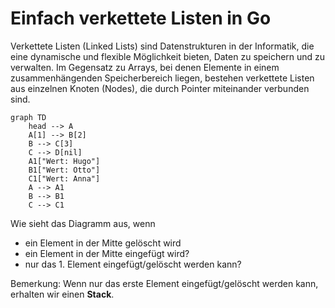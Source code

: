 # Einfach verkettete Listen in Go

Verkettete Listen (Linked Lists) sind Datenstrukturen in der Informatik, die eine dynamische und flexible Möglichkeit bieten, Daten zu speichern und zu verwalten. Im Gegensatz zu Arrays, bei denen Elemente in einem zusammenhängenden Speicherbereich liegen, bestehen verkettete Listen aus einzelnen Knoten (Nodes), die durch Pointer miteinander verbunden sind.
```mermaid
graph TD
    head --> A
    A[1] --> B[2]
    B --> C[3]
    C --> D[nil]
    A1["Wert: Hugo"]
    B1["Wert: Otto"]
    C1["Wert: Anna"]
    A --> A1
    B --> B1
    C --> C1
```
Wie sieht das Diagramm aus, wenn 
 - ein Element in der Mitte gelöscht wird
 - ein Element in der Mitte eingefügt wird?
 - nur das 1. Element eingefügt/gelöscht werden kann?

 Bemerkung: Wenn nur das erste Element eingefügt/gelöscht werden kann, erhalten wir einen **Stack**.
